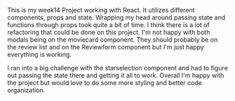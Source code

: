 This is my week14 Project working with React.
It utilizes different components, props and state.
Wrapping my head around passing state and functions through
props took quite a bit of time. I think there is a lot of refactoring that could be done on this project. I'm not happy with both modals being on the moviecard component. They should probably be on the review list and on the Reviewform component but I'm just happy everything is working. 

I ran into a big challenge with the starselection component and had to figure out passing the state there and getting it all to work. Overall I'm happy with the project but would love to do some more styling and better code organization. 